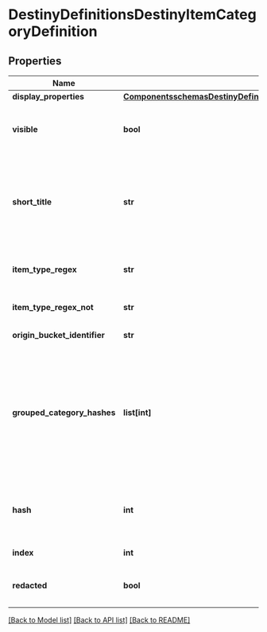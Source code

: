 # DestinyDefinitionsDestinyItemCategoryDefinition

## Properties
Name | Type | Description | Notes
------------ | ------------- | ------------- | -------------
**display_properties** | [**ComponentsschemasDestinyDefinitionsCommonDestinyDisplayPropertiesDefinition**](ComponentsschemasDestinyDefinitionsCommonDestinyDisplayPropertiesDefinition.md) |  | [optional] 
**visible** | **bool** | If True, this category should be visible in UI.  Sometimes we make categories that wedon&#39;t think are interesting externally.  It&#39;s up to you if you want to skip on showing them. | [optional] 
**short_title** | **str** | A shortened version of the title.  The reason why we have this is because the Armory in Germanhad titles that were too long to display in our UI, so these were localized abbreviated versionsof those categories.  The property still exists today, even though the Armory doesn&#39;t exist for D2... yet. | [optional] 
**item_type_regex** | **str** | The janky regular expression we used against the item type to try and discern whetherthe item belongs to this category. | [optional] 
**item_type_regex_not** | **str** | If the item type matches this janky regex, it does *not* belong to this category. | [optional] 
**origin_bucket_identifier** | **str** | If the item belongs to this bucket, it does belong to this category. | [optional] 
**grouped_category_hashes** | **list[int]** | If this category is a \&quot;parent\&quot; category of other categories, those children will have theirhashes listed in rendering order here, and can be looked up using these hashes againstDestinyItemCategoryDefinition.  In this way, you can build up a visual hierarchy of item categories.  That&#39;s what we did,and you can do it too.  I believe in you.  Yes, you, Carl.  (I hope someone named Carl reads this someday) | [optional] 
**hash** | **int** | The unique identifier for this entity.  Guaranteed to be unique for the type of entity, but not globally.  When entities refer to each other in Destiny content, it is this hash that they are referring to. | [optional] 
**index** | **int** | The index of the entity as it was found in the investment tables. | [optional] 
**redacted** | **bool** | If this is true, then there is an entity with this identifier/type combination, but BNet isnot yet allowed to show it.  Sorry! | [optional] 

[[Back to Model list]](../README.md#documentation-for-models) [[Back to API list]](../README.md#documentation-for-api-endpoints) [[Back to README]](../README.md)


